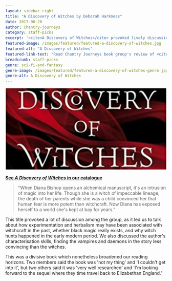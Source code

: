 ```yaml
---
layout: sidebar-right
title: "A Discovery of Witches by Deborah Harkness"
date: 2017-06-20
author: chantry-journeys
category: staff-picks
excerpt: '<cite>A Discovery of Witches</cite> provoked lively discussion among members of the Chantry Journeys reading group'
featured-image: /images/featured/featured-a-discovery-of-witches.jpg
featured-alt: "A Discovery of Witches"
featured-link-text: "Read Chantry Journeys book group's review of <cite>A Discovery of Witches</cite>"
breadcrumb: staff-picks
genre: sci-fi-and-fantasy
genre-image: /images/featured/featured-a-discovery-of-witches-genre.jpg
genre-alt: A Discovery of Witches
---
```


![A Discovery of Witches](/images/featured/featured-a-discovery-of-witches.jpg)

**[See <cite>A Discovery of Witches</cite> in our catalogue](https://suffolk.spydus.co.uk/cgi-bin/spydus.exe/ENQ/OPAC/BIBENQ?BRN=425041)**

> "When Diana Bishop opens an alchemical manuscript, it's an intrusion of magic into her life. Though she is a witch of impeccable lineage, the death of her parents while she was a child convinced her that human fear is more potent than witchcraft. Now Diana has exposed herself to a world she's kept at bay for years."

This title provoked a lot of discussion among the group, as it led us to talk about how experimentation and herbalism may have been associated with witchcraft in the past, whether black magic really exists, and why witch hunts happened in the early modern period. We also discussed the author's characterisation skills, finding the vampires and daemons in the story less convincing than the witches.

This was a divisive book which nonetheless broadened our reading horizons. Two members said the book was 'not my thing' and 'I couldn't get into it', but two others said it was 'very well researched' and 'I'm looking forward to the sequel where they time travel back to Elizabethan England.'
